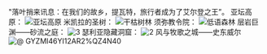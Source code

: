 "落叶捎来讯息：在我们的故乡，提瓦特，旅行者成为了艾尔登之王”。
亚坛高原：
![亚坛高原](https://user-images.githubusercontent.com/54904760/167329881-99730f4d-e772-4a75-8ba6-978440916888.png)
米凯拉的圣树：
![干枯树林](https://user-images.githubusercontent.com/54904760/167329932-c4ce0bdd-0e84-4362-9414-e1cb5ad7a2b9.png)
须弥教令院：
![低语森林](https://user-images.githubusercontent.com/54904760/167329957-93351683-7bca-4695-b072-2f4f9a023c8f.png)
层岩巨渊——砂流之庭：
![3](https://user-images.githubusercontent.com/54904760/167329971-4a174b86-1518-443b-8840-45e02da0b289.jpg)
瑟利亚隐藏洞窟：
![2](https://user-images.githubusercontent.com/54904760/167330034-753f4e3a-d3e8-48e0-a8ea-b503dfbe5295.jpg)
风与牧歌之城——史东威尔
![@ GYZMI46YI12AR2%QZ4N40](https://user-images.githubusercontent.com/54904760/167330070-bdfaf4fd-ed92-418f-97de-cd4f1d3a40c5.jpg)
